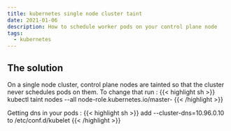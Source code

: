 ```yaml
---
title: kubernetes single node cluster taint
date: 2021-01-06
description: How to schedule worker pods on your control plane node
tags:
  - kubernetes
---
```


## The solution

On a single node cluster, control plane nodes are tainted so that the cluster never schedules pods on them. To change that run :
{{< highlight sh >}}
kubectl taint nodes --all node-role.kubernetes.io/master-
{{< /highlight >}}

Getting dns in your pods :
{{< highlight sh >}}
add  --cluster-dns=10.96.0.10 to /etc/conf.d/kubelet
{{< /highlight >}}
